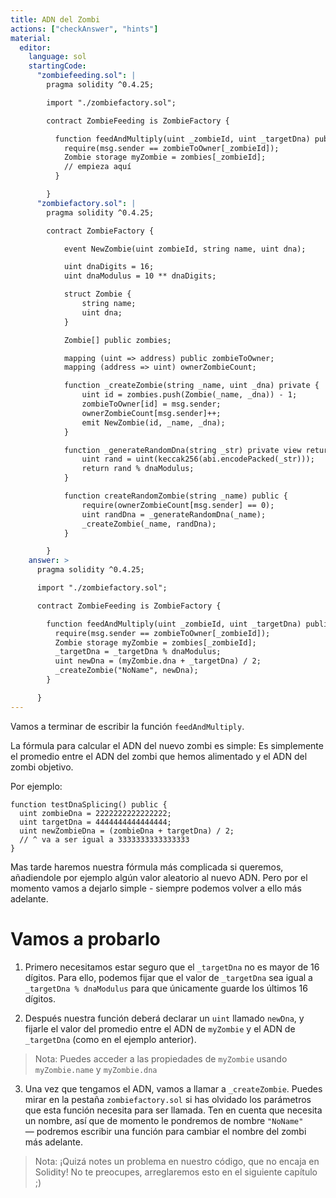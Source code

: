 ```yaml
---
title: ADN del Zombi
actions: ["checkAnswer", "hints"]
material:
  editor:
    language: sol
    startingCode:
      "zombiefeeding.sol": |
        pragma solidity ^0.4.25;

        import "./zombiefactory.sol";

        contract ZombieFeeding is ZombieFactory {

          function feedAndMultiply(uint _zombieId, uint _targetDna) public {
            require(msg.sender == zombieToOwner[_zombieId]);
            Zombie storage myZombie = zombies[_zombieId];
            // empieza aquí
          }

        }
      "zombiefactory.sol": |
        pragma solidity ^0.4.25;

        contract ZombieFactory {

            event NewZombie(uint zombieId, string name, uint dna);

            uint dnaDigits = 16;
            uint dnaModulus = 10 ** dnaDigits;

            struct Zombie {
                string name;
                uint dna;
            }

            Zombie[] public zombies;

            mapping (uint => address) public zombieToOwner;
            mapping (address => uint) ownerZombieCount;

            function _createZombie(string _name, uint _dna) private {
                uint id = zombies.push(Zombie(_name, _dna)) - 1;
                zombieToOwner[id] = msg.sender;
                ownerZombieCount[msg.sender]++;
                emit NewZombie(id, _name, _dna);
            }

            function _generateRandomDna(string _str) private view returns (uint) {
                uint rand = uint(keccak256(abi.encodePacked(_str)));
                return rand % dnaModulus;
            }

            function createRandomZombie(string _name) public {
                require(ownerZombieCount[msg.sender] == 0);
                uint randDna = _generateRandomDna(_name);
                _createZombie(_name, randDna);
            }

        }
    answer: >
      pragma solidity ^0.4.25;

      import "./zombiefactory.sol";

      contract ZombieFeeding is ZombieFactory {

        function feedAndMultiply(uint _zombieId, uint _targetDna) public {
          require(msg.sender == zombieToOwner[_zombieId]);
          Zombie storage myZombie = zombies[_zombieId];
          _targetDna = _targetDna % dnaModulus;
          uint newDna = (myZombie.dna + _targetDna) / 2;
          _createZombie("NoName", newDna);
        }

      }
---
```


Vamos a terminar de escribir la función `feedAndMultiply`.

La fórmula para calcular el ADN del nuevo zombi es simple: Es simplemente el
promedio entre el ADN del zombi que hemos alimentado y el ADN del zombi
objetivo.

Por ejemplo:

```
function testDnaSplicing() public {
  uint zombieDna = 2222222222222222;
  uint targetDna = 4444444444444444;
  uint newZombieDna = (zombieDna + targetDna) / 2;
  // ^ va a ser igual a 3333333333333333
}
```

Mas tarde haremos nuestra fórmula más complicada si queremos, añadiendole por
ejemplo algún valor aleatorio al nuevo ADN. Pero por el momento vamos a dejarlo
simple - siempre podemos volver a ello más adelante.

# Vamos a probarlo

1. Primero necesitamos estar seguro que el `_targetDna` no es mayor de 16
   dígitos. Para ello, podemos fijar que el valor de `_targetDna` sea igual a
   `_targetDna % dnaModulus` para que únicamente guarde los últimos 16 dígitos.

2. Después nuestra función deberá declarar un `uint` llamado `newDna`, y fijarle
   el valor del promedio entre el ADN de `myZombie` y el ADN de `_targetDna`
   (como en el ejemplo anterior).

> Nota: Puedes acceder a las propiedades de `myZombie` usando `myZombie.name` y
> `myZombie.dna`

3. Una vez que tengamos el ADN, vamos a llamar a `_createZombie`. Puedes mirar
   en la pestaña `zombiefactory.sol` si has olvidado los parámetros que esta
   función necesita para ser llamada. Ten en cuenta que necesita un nombre, así
   que de momento le pondremos de nombre `"NoName"` — podremos escribir una
   función para cambiar el nombre del zombi más adelante.

> Nota: ¡Quizá notes un problema en nuestro código, que no encaja en Solidity!
> No te preocupes, arreglaremos esto en el siguiente capítulo ;)
